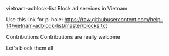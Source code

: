 vietnam-adblock-list
Block ad services in Vietnam

Use this link for pi hole: https://raw.githubusercontent.com/help-14/vietnam-adblock-list/master/blocks.txt

Contributions
Contributions are really welcome

Let's block them all
